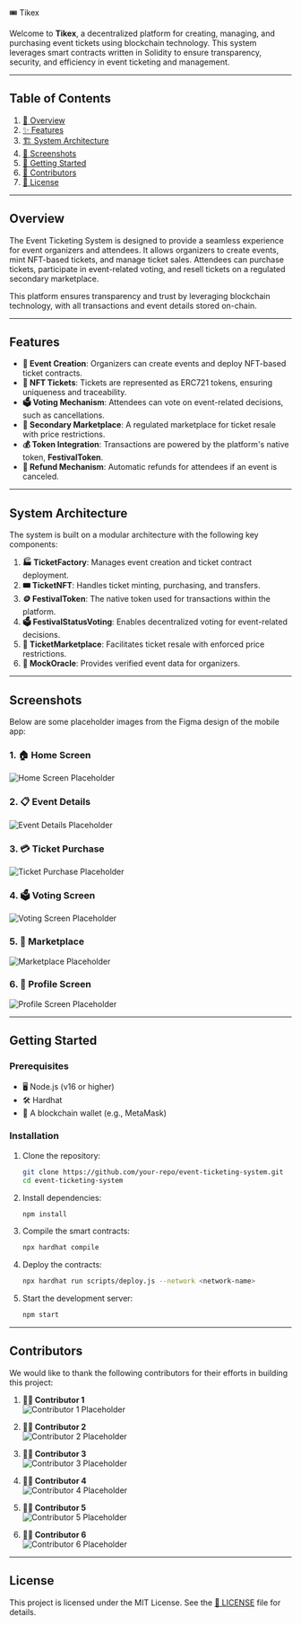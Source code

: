 🎟️ Tikex

Welcome to **Tikex**, a decentralized platform for creating, managing, and purchasing event tickets using blockchain technology. This system leverages smart contracts written in Solidity to ensure transparency, security, and efficiency in event ticketing and management.

---

## Table of Contents

1. [📖 Overview](#overview)
2. [✨ Features](#features)
3. [🏗️ System Architecture](#system-architecture)
4. [📸 Screenshots](#screenshots)
5. [🚀 Getting Started](#getting-started)
6. [🤝 Contributors](#contributors)
7. [📜 License](#license)

---

## Overview

The Event Ticketing System is designed to provide a seamless experience for event organizers and attendees. It allows organizers to create events, mint NFT-based tickets, and manage ticket sales. Attendees can purchase tickets, participate in event-related voting, and resell tickets on a regulated secondary marketplace.

This platform ensures transparency and trust by leveraging blockchain technology, with all transactions and event details stored on-chain.

---

## Features

- **🎉 Event Creation**: Organizers can create events and deploy NFT-based ticket contracts.
- **🎫 NFT Tickets**: Tickets are represented as ERC721 tokens, ensuring uniqueness and traceability.
- **🗳️ Voting Mechanism**: Attendees can vote on event-related decisions, such as cancellations.
- **🔄 Secondary Marketplace**: A regulated marketplace for ticket resale with price restrictions.
- **💰 Token Integration**: Transactions are powered by the platform's native token, **FestivalToken**.
- **💸 Refund Mechanism**: Automatic refunds for attendees if an event is canceled.

---

## System Architecture

The system is built on a modular architecture with the following key components:

1. **🏭 TicketFactory**: Manages event creation and ticket contract deployment.
2. **🎟️ TicketNFT**: Handles ticket minting, purchasing, and transfers.
3. **🪙 FestivalToken**: The native token used for transactions within the platform.
4. **🗳️ FestivalStatusVoting**: Enables decentralized voting for event-related decisions.
5. **🔄 TicketMarketplace**: Facilitates ticket resale with enforced price restrictions.
6. **📡 MockOracle**: Provides verified event data for organizers.

---

## Screenshots

Below are some placeholder images from the Figma design of the mobile app:

### 1. 🏠 Home Screen

![Home Screen Placeholder](./images/home_screen_placeholder.png)

### 2. 📋 Event Details

![Event Details Placeholder](./images/event_details_placeholder.png)

### 3. 💳 Ticket Purchase

![Ticket Purchase Placeholder](./images/ticket_purchase_placeholder.png)

### 4. 🗳️ Voting Screen

![Voting Screen Placeholder](./images/voting_screen_placeholder.png)

### 5. 🛒 Marketplace

![Marketplace Placeholder](./images/marketplace_placeholder.png)

### 6. 👤 Profile Screen

![Profile Screen Placeholder](./images/profile_screen_placeholder.png)

---

## Getting Started

### Prerequisites

- 🖥️ Node.js (v16 or higher)
- 🛠️ Hardhat
- 🔐 A blockchain wallet (e.g., MetaMask)

### Installation

1. Clone the repository:

   ```bash
   git clone https://github.com/your-repo/event-ticketing-system.git
   cd event-ticketing-system
   ```

2. Install dependencies:

   ```bash
   npm install
   ```

3. Compile the smart contracts:

   ```bash
   npx hardhat compile
   ```

4. Deploy the contracts:

   ```bash
   npx hardhat run scripts/deploy.js --network <network-name>
   ```

5. Start the development server:
   ```bash
   npm start
   ```

---

## Contributors

We would like to thank the following contributors for their efforts in building this project:

1. **👩‍💻 Contributor 1**  
   ![Contributor 1 Placeholder](./images/contributor1_placeholder.png)

2. **👨‍💻 Contributor 2**  
   ![Contributor 2 Placeholder](./images/contributor2_placeholder.png)

3. **👩‍💻 Contributor 3**  
   ![Contributor 3 Placeholder](./images/contributor3_placeholder.png)

4. **👨‍💻 Contributor 4**  
   ![Contributor 4 Placeholder](./images/contributor4_placeholder.png)

5. **👩‍💻 Contributor 5**  
   ![Contributor 5 Placeholder](./images/contributor5_placeholder.png)

6. **👨‍💻 Contributor 6**  
   ![Contributor 6 Placeholder](./images/contributor6_placeholder.png)

---

## License

This project is licensed under the MIT License. See the [📜 LICENSE](./LICENSE) file for details.
